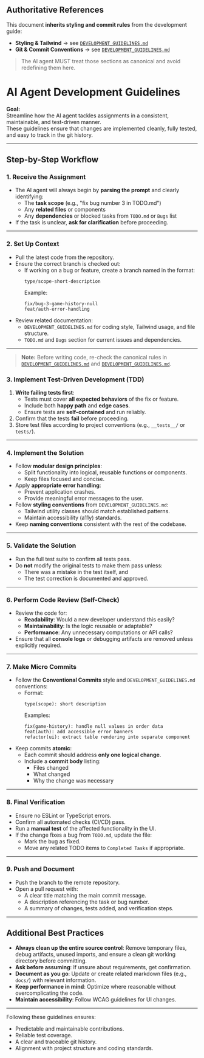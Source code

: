 ## Authoritative References

This document **inherits styling and commit rules** from the development guide:

- **Styling & Tailwind** → see [`DEVELOPMENT_GUIDELINES.md`](./DEVELOPMENT_GUIDELINES.md#styling-and-tailwind)
- **Git & Commit Conventions** → see [`DEVELOPMENT_GUIDELINES.md`](./DEVELOPMENT_GUIDELINES.md#git-and-commit-conventions)

> The AI agent MUST treat those sections as canonical and avoid redefining them here.

# AI Agent Development Guidelines

**Goal:**  
Streamline how the AI agent tackles assignments in a consistent, maintainable, and test-driven manner.  
These guidelines ensure that changes are implemented cleanly, fully tested, and easy to track in the git history.

---

## Step-by-Step Workflow

### 1. Receive the Assignment

- The AI agent will always begin by **parsing the prompt** and clearly identifying:
  - The **task scope** (e.g., "fix bug number 3 in TODO.md")
  - Any **related files** or components
  - Any **dependencies** or blocked tasks from `TODO.md` or `Bugs` list
- If the task is unclear, **ask for clarification** before proceeding.

---

### 2. Set Up Context

- Pull the latest code from the repository.
- Ensure the correct branch is checked out:
  - If working on a bug or feature, create a branch named in the format:
    ```
    type/scope-short-description
    ```
    Example:
    ```
    fix/bug-3-game-history-null
    feat/auth-error-handling
    ```
- Review related documentation:
  - `DEVELOPMENT_GUIDELINES.md` for coding style, Tailwind usage, and file structure.
  - `TODO.md` and `Bugs` section for current issues and dependencies.

---

> **Note:** Before writing code, re-check the canonical rules in
> [`DEVELOPMENT_GUIDELINES.md`](./DEVELOPMENT_GUIDELINES.md#styling-and-tailwind)
> and
> [`DEVELOPMENT_GUIDELINES.md`](./DEVELOPMENT_GUIDELINES.md#git-and-commit-conventions).

### 3. Implement Test-Driven Development (TDD)

1. **Write failing tests first**:
   - Tests must cover **all expected behaviors** of the fix or feature.
   - Include both **happy path** and **edge cases**.
   - Ensure tests are **self-contained** and run reliably.
2. Confirm that the tests **fail** before proceeding.
3. Store test files according to project conventions (e.g., `__tests__/` or `tests/`).

---

### 4. Implement the Solution

- Follow **modular design principles**:
  - Split functionality into logical, reusable functions or components.
  - Keep files focused and concise.
- Apply **appropriate error handling**:
  - Prevent application crashes.
  - Provide meaningful error messages to the user.
- Follow **styling conventions** from `DEVELOPMENT_GUIDELINES.md`:
  - Tailwind utility classes should match established patterns.
  - Maintain accessibility (a11y) standards.
- Keep **naming conventions** consistent with the rest of the codebase.

---

### 5. Validate the Solution

- Run the full test suite to confirm all tests pass.
- Do **not** modify the original tests to make them pass unless:
  - There was a mistake in the test itself, and
  - The test correction is documented and approved.

---

### 6. Perform Code Review (Self-Check)

- Review the code for:
  - **Readability**: Would a new developer understand this easily?
  - **Maintainability**: Is the logic reusable or adaptable?
  - **Performance**: Any unnecessary computations or API calls?
- Ensure that all **console logs** or debugging artifacts are removed unless explicitly required.

---

### 7. Make Micro Commits

- Follow the **Conventional Commits** style and `DEVELOPMENT_GUIDELINES.md` conventions:
  - Format:
    ```
    type(scope): short description
    ```
    Examples:
    ```
    fix(game-history): handle null values in order data
    feat(auth): add accessible error banners
    refactor(ui): extract table rendering into separate component
    ```
- Keep commits **atomic**:
  - Each commit should address **only one logical change**.
  - Include a **commit body** listing:
    - Files changed
    - What changed
    - Why the change was necessary

---

### 8. Final Verification

- Ensure no ESLint or TypeScript errors.
- Confirm all automated checks (CI/CD) pass.
- Run a **manual test** of the affected functionality in the UI.
- If the change fixes a bug from `TODO.md`, update the file:
  - Mark the bug as fixed.
  - Move any related TODO items to `Completed Tasks` if appropriate.

---

### 9. Push and Document

- Push the branch to the remote repository.
- Open a pull request with:
  - A clear title matching the main commit message.
  - A description referencing the task or bug number.
  - A summary of changes, tests added, and verification steps.

---

## Additional Best Practices

- **Always clean up the entire source control**: Remove temporary files, debug artifacts, unused imports, and ensure a clean git working directory before committing.
- **Ask before assuming**: If unsure about requirements, get confirmation.
- **Document as you go**: Update or create related markdown files (e.g., `docs/`) with relevant information.
- **Keep performance in mind**: Optimize where reasonable without overcomplicating the code.
- **Maintain accessibility**: Follow WCAG guidelines for UI changes.

---

Following these guidelines ensures:

- Predictable and maintainable contributions.
- Reliable test coverage.
- A clear and traceable git history.
- Alignment with project structure and coding standards.
